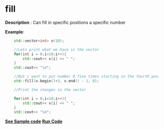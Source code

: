 # fill

**Description** : Can fill in specific positions a specific number

**Example**:
```cpp
    std::vector<int> v(10);

    //Lets print what we have in the vector
    for(int i = 0;i<10;i++){
        std::cout<< v[i] << " ";
    }
    std::cout<< "\n";

    //But i want to put number 8 five times starting in the fourth position
    std::fill(v.begin()+3, v.end() - 1, 8);

    //Print the changes in the vector

    for(int i = 0;i<10;i++){
        std::cout<< v[i] << " ";
    }
    std::cout<< "\n";
```
**[See Sample code](../snippets/algorithm/fill.cpp)**
**[Run Code](https://rextester.com/RMU81526)**